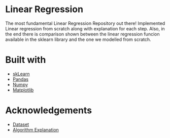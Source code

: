 # Linear Regression 
The most fundamental Linear Regression Repository out there! Implemented Linear regression from scratch along with explanation for each step. Also, in the end there is comparison shown between the linear regression funcion available in the sklearn library and the one we modelled from scratch.

# Built with 

* <a href="https://scikit-learn.org/stable/">skLearn</a>
* <a href="https://pandas.pydata.org/" >Pandas</a>
* <a href="https://numpy.org/" >Numpy</a>
* <a href="https://matplotlib.org/" >Matplotlib</a>

# Acknowledgements
* <a href="https://www.kaggle.com/andonians/random-linear-regression">Dataset</a>
* <a href="https://www.youtube.com/watch?v=kHwlB_j7Hkc&list=PLLssT5z_DsK-h9vYZkQkYNWcItqhlRJLN&index=4">Algorithm Explanation</a>
